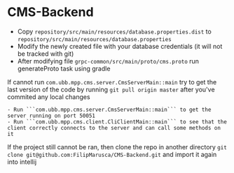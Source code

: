 # CMS-Backend

* Copy ```repository/src/main/resources/database.properties.dist``` to ```repository/src/main/resources/database.properties```
* Modify the newly created file with your database credentials (it will not be tracked with git)
* After modifying file ```grpc-common/src/main/proto/cms.proto``` run generateProto task using gradle

If cannot run ```com.ubb.mpp.cms.server.CmsServerMain::main``` try to get the last version of the code
by running ```git pull origin master``` after you've commited any local changes

    - Run ```com.ubb.mpp.cms.server.CmsServerMain::main``` to get the server running on port 50051
    - Run ```com.ubb.mpp.cms.client.CliClientMain::main``` to see that the client correctly connects to the server and can call some methods on it

If the project still cannot be ran, then clone the repo in another directory ```git clone git@github.com:FilipMarusca/CMS-Backend.git```
and import it again into intellij